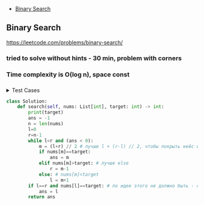 + [Binary Search](#binary-search)

## Binary Search

https://leetcode.com/problems/binary-search/

### tried to solve without hints - 30 min, problem with corners
### Time complexity is O(log n), space const
### 

<details><summary>Test Cases</summary><blockquote>    
        # [-1,0,3,5,9,12],9
        # n=6
        # l=0, r=5

        # m= 5 // 2 = 2
        # 3<9
        # l=2,r=5, m=3
        # 5<9
        # l=3,r=5,m=4
        # # ans=4

        # [-1,0,3,5,9,12],8
        # n=6
        # l=0, r=5, m=2
        # l=2,r=5,m=3
        # l=3,r=5, m=4
        # 9>8
        # l=3,r=3
        # l=3,
</blockquote></details>


```python
class Solution:
    def search(self, nums: List[int], target: int) -> int:
        print(target)
        ans = -1
        n = len(nums)
        l=0
        r=n-1
        while l<r and (ans < 0):
            m = (l+r) // 2 # лучше l + (r-l) // 2, чтобы покрыть кейс выхода за возможные значения
            if nums[m]==target:
                ans = m
            elif nums[m]>target: # лучше else
                r = m-1
            else: # nums[m]<target
                l = m+1
        if l==r and nums[l]==target: # по идее этого не должно быть - сразу возвращение ответа
            ans = l
        return ans
```
